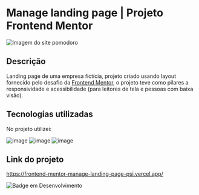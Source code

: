 # Manage landing page | Projeto Frontend Mentor

![Imagem do site pomodoro](https://res.cloudinary.com/dz209s6jk/image/upload/v1580921398/Challenges/zsudsuxylxq1bnhww45p.jpg)

## Descrição

Landing page de uma empresa fictícia, projeto criado usando layout fornecido pelo desafio da <a href="https://www.frontendmentor.io/challenges/manage-landing-page-SLXqC6P5">Frontend Mentor</a>, o projeto teve como pilares a responsividade e acessibilidade (para leitores de tela e pessoas com baixa visão).

## Tecnologias utilizadas

No projeto utilizei:

![image](https://img.shields.io/badge/HTML5-E34F26?style=for-the-badge&logo=html5&logoColor=white)
![image](https://img.shields.io/badge/CSS-239120?&style=for-the-badge&logo=css3&logoColor=white)
![image](https://img.shields.io/badge/JavaScript-F7DF1E?style=for-the-badge&logo=javascript&logoColor=black)

## Link do projeto

https://frontend-mentor-manage-landing-page-psi.vercel.app/

![Badge em Desenvolvimento](http://img.shields.io/static/v1?label=STATUS&message=EM%20DESENVOLVIMENTO&color=GREEN&style=for-the-badge)
